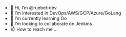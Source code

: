 - 👋 Hi, I’m @ruebel-dev
- 👀 I’m interested in DevOps/AWS/GCP/Azure/GoLang
- 🌱 I’m currently learning Go
- 💞️ I’m looking to collaborate on Jenkins
- 📫 How to reach me ...

<!---
ruebel-dev/ruebel-dev is a ✨ special ✨ repository because its `README.md` (this file) appears on your GitHub profile.
You can click the Preview link to take a look at your changes.
--->
